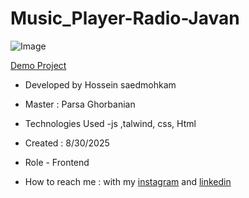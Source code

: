 # Music_Player-Radio-Javan
![Image](https://github.com/user-attachments/assets/947548b0-11a8-49bc-b0a9-5415a22bff24)

[Demo Project]( https://hosseinsaedmohkam.github.io/Music_Player-Radio-Javan/)

- Developed by Hossein saedmohkam

- Master : Parsa Ghorbanian 

- Technologies Used -js ,talwind, css, Html 

- Created : 8/30/2025

- Role - Frontend

- How to reach me : with my [instagram](https://www.instagram.com/Hossein_saedmohkam.dev) and [linkedin](https://www.linkedin.com/in/Hossein-saedmohkam)
